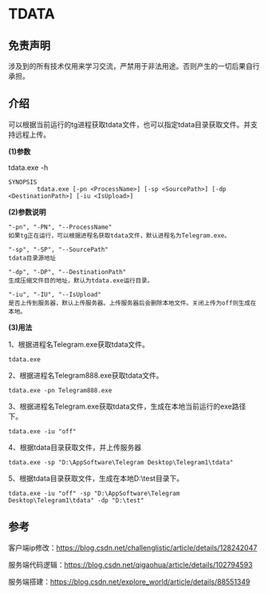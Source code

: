 # TDATA

## 免责声明

涉及到的所有技术仅用来学习交流，严禁用于非法用途。否则产生的一切后果自行承担。

## 介绍

可以根据当前运行的tg进程获取tdata文件，也可以指定tdata目录获取文件。并支持远程上传。

**(1)参数**

tdata.exe -h

``` 
SYNOPSIS
        tdata.exe [-pn <ProcessName>] [-sp <SourcePath>] [-dp <DestinationPath>] [-iu <IsUpload>]
```

**(2)参数说明**

```
"-pn", "-PN", "--ProcessName"
如果tg正在运行，可以根据进程名获取tdata文件，默认进程名为Telegram.exe。

"-sp", "-SP", "--SourcePath"
tdata目录源地址

"-dp", "-DP", "--DestinationPath"
生成压缩文件目的地址，默认为tdata.exe运行目录。

"-iu", "-IU", "--IsUpload"
是否上传到服务器，默认上传服务器。上传服务器后会删除本地文件。关闭上传为off则生成在本地。
```

**(3)用法**

1、根据进程名Telegram.exe获取tdata文件。

```
tdata.exe
```

2、根据进程名Telegram888.exe获取tdata文件。

```
tdata.exe -pn Telegram888.exe
```

3、根据进程名Telegram.exe获取tdata文件，生成在本地当前运行的exe路径下。

```
tdata.exe -iu "off"
```

4、根据tdata目录获取文件，并上传服务器

```
tdata.exe -sp "D:\AppSoftware\Telegram Desktop\Telegram1\tdata"
```

5、根据tdata目录获取文件，生成在本地D:\test目录下。

```
tdata.exe -iu "off" -sp "D:\AppSoftware\Telegram Desktop\Telegram1\tdata" -dp "D:\test"
```

## 参考

客户端ip修改：https://blog.csdn.net/challenglistic/article/details/128242047

服务端代码逻辑：https://blog.csdn.net/qigaohua/article/details/102794593

服务端搭建：https://blog.csdn.net/explore_world/article/details/88551349
